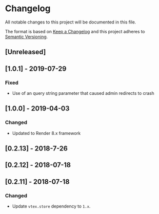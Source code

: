 # Changelog

All notable changes to this project will be documented in this file.

The format is based on [Keep a Changelog](http://keepachangelog.com/en/1.0.0/)
and this project adheres to [Semantic Versioning](http://semver.org/spec/v2.0.0.html).

## [Unreleased]

## [1.0.1] - 2019-07-29

### Fixed

- Use of an query string parameter that caused admin redirects to crash

## [1.0.0] - 2019-04-03
### Changed
- Updated to Render 8.x framework

## [0.2.13] - 2018-7-26

## [0.2.12] - 2018-07-18

## [0.2.11] - 2018-07-18
### Changed
- Update `vtex.store` dependency to `1.x`. 
